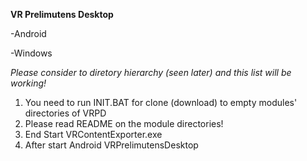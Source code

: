 **VR Prelimutens Desktop**

-Android

-Windows

*Please consider to diretory hierarchy (seen later) and this list will be working!*

1. You need to run INIT.BAT for clone (download) to empty modules' directories of VRPD
2. Please read README on the module directories!
3. End Start VRContentExporter.exe
4. After start Android VRPrelimutensDesktop




